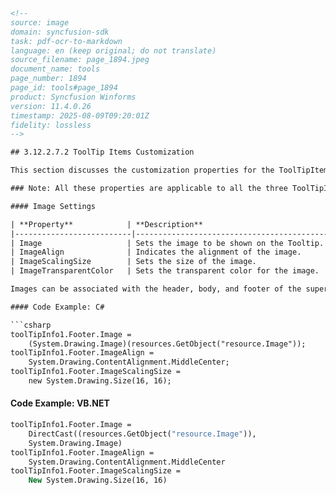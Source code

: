 ```html
<!-- 
source: image
domain: syncfusion-sdk
task: pdf-ocr-to-markdown
language: en (keep original; do not translate)
source_filename: page_1894.jpeg
document_name: tools
page_number: 1894
page_id: tools#page_1894
product: Syncfusion Winforms
version: 11.4.0.26
timestamp: 2025-08-09T09:20:01Z
fidelity: lossless
-->

## 3.12.2.7.2 ToolTip Items Customization

This section discusses the customization properties for the ToolTipItems.

### Note: All these properties are applicable to all the three ToolTipItems.

#### Image Settings

| **Property**            | **Description**                                   |
|--------------------------|---------------------------------------------------|
| Image                   | Sets the image to be shown on the Tooltip.      |
| ImageAlign              | Indicates the alignment of the image.           |
| ImageScalingSize        | Sets the size of the image.                     |
| ImageTransparentColor   | Sets the transparent color for the image.      |

Images can be associated with the header, body, and footer of the super tooltip using these properties.

#### Code Example: C#

```csharp
toolTipInfo1.Footer.Image =
    (System.Drawing.Image)(resources.GetObject("resource.Image"));
toolTipInfo1.Footer.ImageAlign =
    System.Drawing.ContentAlignment.MiddleCenter;
toolTipInfo1.Footer.ImageScalingSize =
    new System.Drawing.Size(16, 16);
```

#### Code Example: VB.NET

```vb
toolTipInfo1.Footer.Image =
    DirectCast((resources.GetObject("resource.Image")),
    System.Drawing.Image)
toolTipInfo1.Footer.ImageAlign =
    System.Drawing.ContentAlignment.MiddleCenter
toolTipInfo1.Footer.ImageScalingSize =
    New System.Drawing.Size(16, 16)
```

<!-- tags: [product, syncfusion-winforms, tooltip, image-settings, customization, tooltiptool, alignment, size, transparency, csharp, vbnet, api, version] keywords: [tooltip, image, alignment, scaling, transparent color, csharp, vb.net, tooltiptool] -->
```